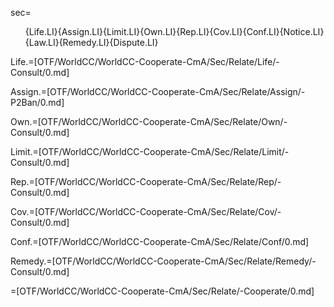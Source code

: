 sec=<ol>{Life.LI}{Assign.LI}{Limit.LI}{Own.LI}{Rep.LI}{Cov.LI}{Conf.LI}{Notice.LI}{Law.LI}{Remedy.LI}{Dispute.LI}</ol>

Life.=[OTF/WorldCC/WorldCC-Cooperate-CmA/Sec/Relate/Life/-Consult/0.md]

Assign.=[OTF/WorldCC/WorldCC-Cooperate-CmA/Sec/Relate/Assign/-P2Ban/0.md]

Own.=[OTF/WorldCC/WorldCC-Cooperate-CmA/Sec/Relate/Own/-Consult/0.md]

Limit.=[OTF/WorldCC/WorldCC-Cooperate-CmA/Sec/Relate/Limit/-Consult/0.md]

Rep.=[OTF/WorldCC/WorldCC-Cooperate-CmA/Sec/Relate/Rep/-Consult/0.md]

Cov.=[OTF/WorldCC/WorldCC-Cooperate-CmA/Sec/Relate/Cov/-Consult/0.md]

Conf.=[OTF/WorldCC/WorldCC-Cooperate-CmA/Sec/Relate/Conf/0.md]

Remedy.=[OTF/WorldCC/WorldCC-Cooperate-CmA/Sec/Relate/Remedy/-Consult/0.md]

=[OTF/WorldCC/WorldCC-Cooperate-CmA/Sec/Relate/-Cooperate/0.md]

